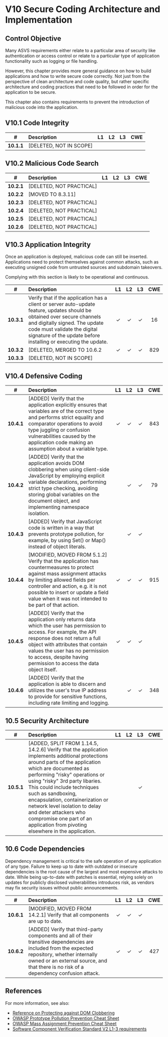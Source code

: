 # V10 Secure Coding Architecture and Implementation

## Control Objective

Many ASVS requirements either relate to a particular area of security like authentication or access control or relate to a particular type of application functionality such as logging or file handling.

However, this chapter provides more general guidance on how to build applications and how to write secure code correctly. Not just from the perspective of clean architecture and code quality, but rather specific architecture and coding practices that need to be followed in order for the application to be secure.

This chapter also contains requirements to prevent the introduction of malicious code into the application.

## V10.1 Code Integrity

<!--
The best defense against malicious code is "trust, but verify". Introducing unauthorized or malicious code into code is often a criminal offense in many jurisdictions. Policies and procedures should make sanctions regarding malicious code clear.

Lead developers should regularly review code check-ins, particularly those that might access time, I/O, or network functions.
-->

| # | Description | L1 | L2 | L3 | CWE |
| :---: | :--- | :---: | :---: | :---: | :---: |
| **10.1.1** | [DELETED, NOT IN SCOPE] | | | | |

## V10.2 Malicious Code Search

| # | Description | L1 | L2 | L3 | CWE |
| :---: | :--- | :---: | :---: | :---: | :---: |
| **10.2.1** | [DELETED, NOT PRACTICAL] | | | | |
| **10.2.2** | [MOVED TO 8.3.11] | | | | |
| **10.2.3** | [DELETED, NOT PRACTICAL] | | | | |
| **10.2.4** | [DELETED, NOT PRACTICAL] | | | | |
| **10.2.5** | [DELETED, NOT PRACTICAL] | | | | |
| **10.2.6** | [DELETED, NOT PRACTICAL] | | | | |

## V10.3 Application Integrity

Once an application is deployed, malicious code can still be inserted. Applications need to protect themselves against common attacks, such as executing unsigned code from untrusted sources and subdomain takeovers.

Complying with this section is likely to be operational and continuous.

| # | Description | L1 | L2 | L3 | CWE |
| :---: | :--- | :---: | :---: | :---: | :---: |
| **10.3.1** | Verify that if the application has a client or server auto-update feature, updates should be obtained over secure channels and digitally signed. The update code must validate the digital signature of the update before installing or executing the update. | ✓ | ✓ | ✓ | 16 |
| **10.3.2** | [DELETED, MERGED TO 10.6.2| ✓ | ✓ | ✓ | 829 |
| **10.3.3** | [DELETED, NOT IN SCOPE] | | | | |

## V10.4 Defensive Coding

| # | Description | L1 | L2 | L3 | CWE |
| :---: | :--- | :---: | :---: | :---: | :---: |
| **10.4.1** | [ADDED] Verify that the application explicitly ensures that variables are of the correct type and performs strict equality and comparator operations to avoid type juggling or confusion vulnerabilities caused by the application code making an assumption about a variable type. | ✓ | ✓ | ✓ | 843 |
| **10.4.2** | [ADDED] Verify that the application avoids DOM clobbering when using client-side JavaScript by employing explicit variable declarations, performing strict type checking, avoiding storing global variables on the document object, and implementing namespace isolation. | | ✓ | ✓ | 79 |
| **10.4.3** | [ADDED] Verify that JavaScript code is written in a way that prevents prototype pollution, for example, by using Set() or Map() instead of object literals. | | ✓ | ✓ | |
| **10.4.4** | [MODIFIED, MOVED FROM 5.1.2] Verify that the application has countermeasures to protect against mass assignment attacks by limiting allowed fields per controller and action, e.g. it is not possible to insert or update a field value when it was not intended to be part of that action. | ✓ | ✓ | ✓ | 915 |
| **10.4.5** | [ADDED] Verify that the application only returns data which the user has permission to access. For example, the API response does not return a full object with attributes that contain values the user has no permission to access, despite having permission to access the data object itself. | ✓ | ✓ | ✓ | |
| **10.4.6** | [ADDED] Verify that the application is able to discern and utilizes the user's true IP address to provide for sensitive functions, including rate limiting and logging. | | ✓ | ✓ | 348 |

## 10.5 Security Architecture

| # | Description | L1 | L2 | L3 | CWE |
| :---: | :--- | :---: | :---: | :---: | :---: |
| **10.5.1** | [ADDED, SPLIT FROM 1.14.5, 14.2.6] Verify that the application implements additional protections around parts of the application which are documented as performing "risky" operations or using "risky" 3rd party libaries. This could include techniques such as sandboxing, encapsulation, containerization or network level isolation to delay and deter attackers who compromise one part of an application from pivoting elsewhere in the application. | | | ✓ | |

## 10.6 Code Dependencies

Dependency management is critical to the safe operation of any application of any type. Failure to keep up to date with outdated or insecure dependencies is the root cause of the largest and most expensive attacks to date. While being up-to-date with patches is essential, relying solely on updates for publicly disclosed vulnerabilities introduces risk, as vendors may fix security issues without public announcements.

| # | Description | L1 | L2 | L3 | CWE |
| :---: | :--- | :---: | :---: | :---: | :---: |
| **10.6.1** | [MODIFIED, MOVED FROM 14.2.1] Verify that all components are up to date. | ✓ | ✓ | ✓ | |
| **10.6.2** | [ADDED] Verify that third-party components and all of their transitive dependencies are included from the expected repository, whether internally owned or an external source, and that there is no risk of a dependency confusion attack. | ✓ | ✓ | ✓ | 427 |

## References

For more information, see also:

* [Reference on Protecting against DOM Clobbering](https://domclob.xyz/domc_wiki/indicators/patterns.html#secure-patterns--guidelines)
* [OWASP Prototype Pollution Prevention Cheat Sheet](https://cheatsheetseries.owasp.org/cheatsheets/Prototype_Pollution_Prevention_Cheat_Sheet.html)
* [OWASP Mass Assignment Prevention Cheat Sheet](https://cheatsheetseries.owasp.org/cheatsheets/Mass_Assignment_Cheat_Sheet.html)
* [Software Component Verification Standard V2 L1-3 requirements](https://github.com/OWASP/Software-Component-Verification-Standard/blob/master/en/0x11-V2-Software_Bill_of_Materials.md)
